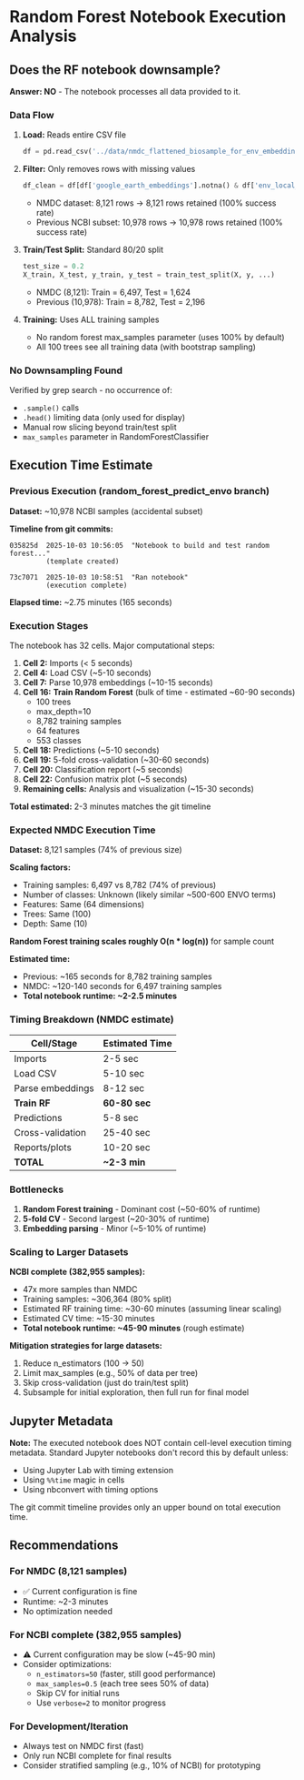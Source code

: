 # Random Forest Notebook Execution Analysis

## Does the RF notebook downsample?

**Answer: NO** - The notebook processes all data provided to it.

### Data Flow

1. **Load:** Reads entire CSV file
   ```python
   df = pd.read_csv('../data/nmdc_flattened_biosample_for_env_embeddings_202510061052_complete.csv')
   ```

2. **Filter:** Only removes rows with missing values
   ```python
   df_clean = df[df['google_earth_embeddings'].notna() & df['env_local_scale'].notna()].copy()
   ```
   - NMDC dataset: 8,121 rows → 8,121 rows retained (100% success rate)
   - Previous NCBI subset: 10,978 rows → 10,978 rows retained (100% success rate)

3. **Train/Test Split:** Standard 80/20 split
   ```python
   test_size = 0.2
   X_train, X_test, y_train, y_test = train_test_split(X, y, ...)
   ```
   - NMDC (8,121): Train = 6,497, Test = 1,624
   - Previous (10,978): Train = 8,782, Test = 2,196

4. **Training:** Uses ALL training samples
   - No random forest max_samples parameter (uses 100% by default)
   - All 100 trees see all training data (with bootstrap sampling)

### No Downsampling Found

Verified by grep search - no occurrence of:
- `.sample()` calls
- `.head()` limiting data (only used for display)
- Manual row slicing beyond train/test split
- `max_samples` parameter in RandomForestClassifier

## Execution Time Estimate

### Previous Execution (random_forest_predict_envo branch)

**Dataset:** ~10,978 NCBI samples (accidental subset)

**Timeline from git commits:**
```
035825d  2025-10-03 10:56:05  "Notebook to build and test random forest..."
         (template created)

73c7071  2025-10-03 10:58:51  "Ran notebook"
         (execution complete)
```

**Elapsed time:** ~2.75 minutes (165 seconds)

### Execution Stages

The notebook has 32 cells. Major computational steps:

1. **Cell 2:** Imports (< 5 seconds)
2. **Cell 4:** Load CSV (~5-10 seconds)
3. **Cell 7:** Parse 10,978 embeddings (~10-15 seconds)
4. **Cell 16:** **Train Random Forest** (bulk of time - estimated ~60-90 seconds)
   - 100 trees
   - max_depth=10
   - 8,782 training samples
   - 64 features
   - 553 classes
5. **Cell 18:** Predictions (~5-10 seconds)
6. **Cell 19:** 5-fold cross-validation (~30-60 seconds)
7. **Cell 20:** Classification report (~5 seconds)
8. **Cell 22:** Confusion matrix plot (~5 seconds)
9. **Remaining cells:** Analysis and visualization (~15-30 seconds)

**Total estimated:** 2-3 minutes matches the git timeline

### Expected NMDC Execution Time

**Dataset:** 8,121 samples (74% of previous size)

**Scaling factors:**
- Training samples: 6,497 vs 8,782 (74% of previous)
- Number of classes: Unknown (likely similar ~500-600 ENVO terms)
- Features: Same (64 dimensions)
- Trees: Same (100)
- Depth: Same (10)

**Random Forest training scales roughly O(n * log(n))** for sample count

**Estimated time:**
- Previous: ~165 seconds for 8,782 training samples
- NMDC: ~120-140 seconds for 6,497 training samples
- **Total notebook runtime: ~2-2.5 minutes**

### Timing Breakdown (NMDC estimate)

| **Cell/Stage** | **Estimated Time** |
|----------------|-------------------|
| Imports | 2-5 sec |
| Load CSV | 5-10 sec |
| Parse embeddings | 8-12 sec |
| **Train RF** | **60-80 sec** |
| Predictions | 5-8 sec |
| Cross-validation | 25-40 sec |
| Reports/plots | 10-20 sec |
| **TOTAL** | **~2-3 min** |

### Bottlenecks

1. **Random Forest training** - Dominant cost (~50-60% of runtime)
2. **5-fold CV** - Second largest (~20-30% of runtime)
3. **Embedding parsing** - Minor (~5-10% of runtime)

### Scaling to Larger Datasets

**NCBI complete (382,955 samples):**
- 47x more samples than NMDC
- Training samples: ~306,364 (80% split)
- Estimated RF training time: ~30-60 minutes (assuming linear scaling)
- Estimated CV time: ~15-30 minutes
- **Total notebook runtime: ~45-90 minutes** (rough estimate)

**Mitigation strategies for large datasets:**
1. Reduce n_estimators (100 → 50)
2. Limit max_samples (e.g., 50% of data per tree)
3. Skip cross-validation (just do train/test split)
4. Subsample for initial exploration, then full run for final model

## Jupyter Metadata

**Note:** The executed notebook does NOT contain cell-level execution timing metadata. Standard Jupyter notebooks don't record this by default unless:
- Using Jupyter Lab with timing extension
- Using `%%time` magic in cells
- Using nbconvert with timing options

The git commit timeline provides only an upper bound on total execution time.

## Recommendations

### For NMDC (8,121 samples)
- ✅ Current configuration is fine
- Runtime: ~2-3 minutes
- No optimization needed

### For NCBI complete (382,955 samples)
- ⚠️ Current configuration may be slow (~45-90 min)
- Consider optimizations:
  - `n_estimators=50` (faster, still good performance)
  - `max_samples=0.5` (each tree sees 50% of data)
  - Skip CV for initial runs
  - Use `verbose=2` to monitor progress

### For Development/Iteration
- Always test on NMDC first (fast)
- Only run NCBI complete for final results
- Consider stratified sampling (e.g., 10% of NCBI) for prototyping
